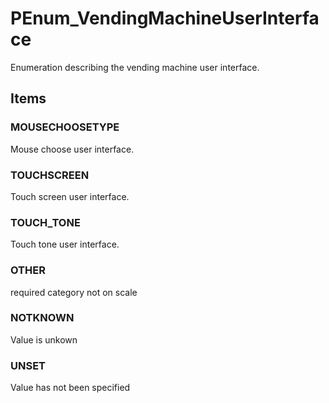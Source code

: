 # PEnum_VendingMachineUserInterface

Enumeration describing the vending machine user interface.<!-- end of definition -->

## Items

### MOUSECHOOSETYPE
Mouse choose user interface.

### TOUCHSCREEN
Touch screen user interface.

### TOUCH_TONE
Touch tone user interface.

### OTHER
required category not on scale

### NOTKNOWN
Value is unkown

### UNSET
Value has not been specified
